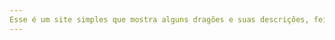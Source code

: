 ```yaml
---
Esse é um site simples que mostra alguns dragões e suas descrições, feito com HTML, CSS e JS.
---
```

